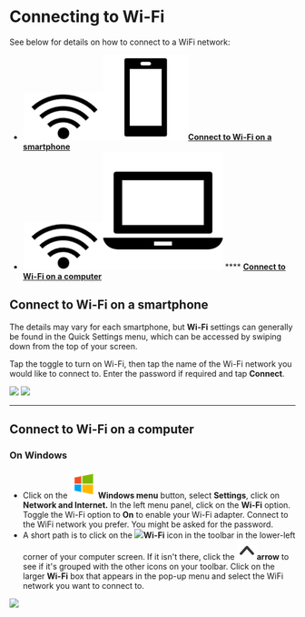 # Connecting to Wi-Fi

See below for details on how to connect to a WiFi network:

* <img src="../../.gitbook/assets/Wifi.png" alt="" data-size="line">[<img src="../../.gitbook/assets/Smartphone_icon.png" alt="" data-size="line">**Connect to Wi-Fi on a smartphone**](connecting-to-wi-fi.md#connect-to-wifi-on-a-smartphone)
* <img src="../../.gitbook/assets/Wifi.png" alt="" data-size="line"><img src="../../.gitbook/assets/laptop_icon.png" alt="" data-size="line"> **** [**Connect to Wi-Fi on a computer**](connecting-to-wi-fi.md#connect-to-wifi-on-a-computer-it-might-be-different-depending-on-the-device.)

## **Connect to Wi-Fi on a smartphone**

The details may vary for each smartphone, but **Wi-Fi** settings can generally be found in the Quick Settings menu, which can be accessed by swiping down from the top of your screen.

Tap the toggle to turn on Wi-Fi, then tap the name of the Wi-Fi network you would like to connect to. Enter the password if required and tap **Connect**.

![](../../.gitbook/assets/WiFi\_phone\_activate.jpg) ![](../../.gitbook/assets/Mm\_Available\_wifi\_networks.jpg)

***

## **Connect to Wi-Fi on a computer**

### On Windows

* Click on the <img src="../../.gitbook/assets/Windows-logo.png" alt="" data-size="line">**Windows menu** button, select **Settings**, click on **Network and Internet.** In the left menu panel, click on the **Wi-Fi** option. Toggle the Wi-Fi option to **On** to enable your Wi-Fi adapter. Connect to the WiFi network you prefer. You might be asked for the password.
* A short path is to click on the ![](../../.gitbook/assets/Computer\_internet\_icon.png)**Wi-Fi** icon in the toolbar in the lower-left corner of your computer screen. If it isn't there, click the <img src="../../.gitbook/assets/icon-up-01.png" alt="" data-size="line">**arrow** to see if it's grouped with the other icons on your toolbar. Click on the larger **Wi-Fi** box that appears in the pop-up menu and select the WiFi network you want to connect to.

![](https://lh4.googleusercontent.com/9OQVtGYGQsHqx5Zj-qGwaZ9DgR3P5V3VJ99mJHCUCgWi9CgC-pwjRvP2tB9kkF\_xH0SzZvY\_ZGtWpCVJ3cjTFBhXcXqNVinl6tJoIdh6NklvNcWnpcBUPlx8ZGukgw)

